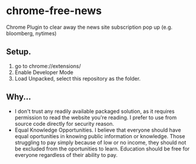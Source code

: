 # chrome-free-news
Chrome Plugin to clear away the news site subscription pop up (e.g. bloomberg, nytimes)

## Setup.

1. go to chrome://extensions/
2. Enable Developer Mode
3. Load Unpacked, select this repository as the folder.


## Why...

* I don't trust any readily available packaged solution, as it requires permission to read the website you're reading. I prefer to use from source code directly for security reason.
* Equal Knowledge Opportunities. I believe that everyone should have equal oportunities in knowing public information or knowledge. Those struggling to pay simply because of low or no income, they should not be excluded from the oportunities to learn. Education should be free for everyone regardless of their ability to pay.